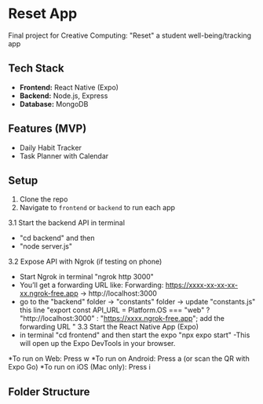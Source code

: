 # Reset App

Final project for Creative Computing: "Reset" a student well-being/tracking app

## Tech Stack

-   **Frontend:** React Native (Expo)
-   **Backend:** Node.js, Express
-   **Database:** MongoDB

## Features (MVP)

-   Daily Habit Tracker
-   Task Planner with Calendar

## Setup

1. Clone the repo
2. Navigate to `frontend` or `backend` to run each app

3.1 Start the backend API in terminal

-   "cd backend" and then
-   "node server.js"

3.2 Expose API with Ngrok (if testing on phone)

-   Start Ngrok in terminal "ngrok http 3000"
-   You’ll get a forwarding URL like:
    Forwarding: https://xxxx-xx-xx-xx-xx.ngrok-free.app -> http://localhost:3000
-   go to the "backend" folder -> "constants" folder -> update "constants.js" this line "export const API_URL =
    Platform.OS === "web" ? "http://localhost:3000" : "https://xxxx.ngrok-free.app"; add the forwarding URL
    "
    3.3 Start the React Native App (Expo)
-   in terminal "cd frontend" and then start the expo "npx expo start"
    -This will open up the Expo DevTools in your browser.

*To run on Web: Press w
*To run on Android: Press a (or scan the QR with Expo Go)
\*To run on iOS (Mac only): Press i

## Folder Structure
